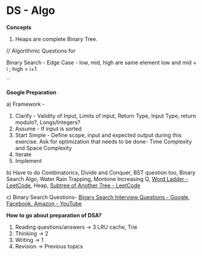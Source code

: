 # DS - Algo

**Concepts**

1. Heaps are complete Binary Tree.


// Algorithmic Questions for

Binary Search - Edge Case - low, mid, high are same element
low and mid = i ; high = i+1

``


**Google Preparation**

a) Framework -

1. Clarify - Validity of Input, Limits of input, Return Type, Input Type, return modulo?, Longs/Integers?
2. Assume - If input is sorted
3. Start Simple - Define scope, input and expected output during this exercise. Ask for optimization that needs to be done- Time Complexity and Space Complexity
4. Iterate
5. Implement

b)  Have to do Combinatorics, Divide and Conquer, BST question too, Binary Search Algo, Water Rain Trapping, Montone Increasing Q, [Word Ladder - LeetCode](https://leetcode.com/problems/word-ladder/), Heap, [Subtree of Another Tree - LeetCode](https://leetcode.com/problems/subtree-of-another-tree/)

c) Binary Search Questions- [Binary Search Interview Questions - Google, Facebook, Amazon - YouTube](https://www.youtube.com/watch?v=W9QJ8HaRvJQ)

**How to go about preparation of DSA?**

1) Reading questions/answers -> 3 LRU cache, Trie
2) Thinking -> 2
3) Writing -> 1
4) Revision -> Previous topics
